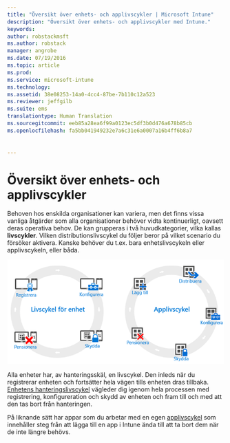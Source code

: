 ```yaml
---
title: "Översikt över enhets- och applivscykler | Microsoft Intune"
description: "Översikt över enhets- och applivscykler med Intune."
keywords: 
author: robstackmsft
ms.author: robstack
manager: angrobe
ms.date: 07/19/2016
ms.topic: article
ms.prod: 
ms.service: microsoft-intune
ms.technology: 
ms.assetid: 38e08253-14a0-4cc4-87be-7b110c12a523
ms.reviewer: jeffgilb
ms.suite: ems
translationtype: Human Translation
ms.sourcegitcommit: eeb85a28ea6f99a0123ec5df3b0d476a678b85cb
ms.openlocfilehash: fa5bb041949232e7a6c31e6a0007a16b4ff6b8a7


---
```


# <a name="overview-of-device-and-app-lifecycles"></a>Översikt över enhets- och applivscykler

Behoven hos enskilda organisationer kan variera, men det finns vissa vanliga åtgärder som alla organisationer behöver vidta kontinuerligt, oavsett deras operativa behov. De kan grupperas i två huvudkategorier, vilka kallas **livscykler**. Vilken distributionslivscykel du följer beror på vilket scenario du försöker aktivera. Kanske behöver du t.ex. bara enhetslivscykeln eller applivscykeln, eller båda.

![MDM- och applivscykeln](./media/device-app-lifecycle.png "mobile device and app lifecycles")

Alla enheter har, av hanteringsskäl, en livscykel. Den inleds när du registrerar enheten och fortsätter hela vägen tills enheten dras tillbaka. [Enhetens hanteringslivscykel](overview-of-device-lifecycle-in-microsoft-intune.md) vägleder dig igenom hela processen med registrering, konfigureration och skydd av enheten och fram till och med att den tas bort från hanteringen.

På liknande sätt har appar som du arbetar med en egen [applivscykel](overview-of-app-lifecycle-in-microsoft-intune.md) som innehåller steg från att lägga till en app i Intune ända till att ta bort dem när de inte längre behövs.



<!--HONumber=Nov16_HO5-->


